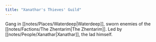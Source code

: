 ```yaml
---
title: "Xanathar's Thieves' Guild"
---
```

Gang in [[notes/Places/Waterdeep|Waterdeep]], sworn enemies of the [[notes/Factions/The Zhentarim|The Zhentarim]]. Led by [[notes/People/Xanathar|Xanathar]], the lad himself.

